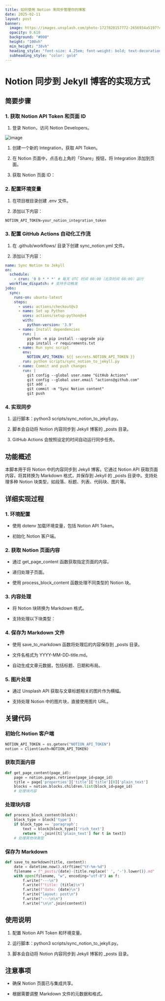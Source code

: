 ```yaml
---
title: 如何使用 Notion 来同步管理你的博客
date: 2025-02-11
layout: post
banner:
  image: https://images.unsplash.com/photo-1727828157772-2656934a5197?crop=entropy&cs=tinysrgb&fit=max&fm=jpg&ixid=M3w2OTIwMzJ8MHwxfHJhbmRvbXx8fHx8fHx8fDE3MzkyNjkyNDh8&ixlib=rb-4.0.3&q=80&w=1080
  opacity: 0.618
  background: "#000"
  height: "100vh"
  min_height: "38vh"
  heading_style: "font-size: 4.25em; font-weight: bold; text-decoration: underline"
  subheading_style: "color: gold"
---
```


# Notion 同步到 Jekyll 博客的实现方式

## 简要步骤

### 1. 获取 Notion API Token 和页面 ID

1. 登录 Notion，访问 Notion Developers。

![image](https://prod-files-secure.s3.us-west-2.amazonaws.com/a7a0cc5a-89b9-4cda-8686-1fba0ca52f40/d19c1afe-dea5-4312-9333-786b0ba83054/image.png?X-Amz-Algorithm=AWS4-HMAC-SHA256&X-Amz-Content-Sha256=UNSIGNED-PAYLOAD&X-Amz-Credential=ASIAZI2LB466W4GYG7VV%2F20250211%2Fus-west-2%2Fs3%2Faws4_request&X-Amz-Date=20250211T102048Z&X-Amz-Expires=3600&X-Amz-Security-Token=IQoJb3JpZ2luX2VjELr%2F%2F%2F%2F%2F%2F%2F%2F%2F%2FwEaCXVzLXdlc3QtMiJGMEQCIDR%2FEs4Dwf%2FOmDCPDZbbIy3fl9F1OMCVMyrv58m9%2BemsAiBi9BsPNsQENqh704PC52EAO1X3y4BWHo3j52iqNu0LCiqIBAjT%2F%2F%2F%2F%2F%2F%2F%2F%2F%2F8BEAAaDDYzNzQyMzE4MzgwNSIM5qqrGTZ%2BJg2TbR89KtwDerq6HNLYvQKzATeBze0pGdtWew1wyiFv9x3%2B7Egiwy%2FMuY%2BVF0FnSsNBTI8t3%2FMQRvCDMQYEN%2BZ8puWcixor3hwKW5znMqVZpjmgUS7PSrIfPtE0rJTbw7EFCGPIuGRXqlZzH0A35a9ZTfaMrV6qxWCuYxxy%2FltOJKlSCtN6tGVvgA3C1XC0jwML%2BwvM72fgxY75lYuD%2FckRyusQpgAFr9%2FVh%2BB7bM9fHP6J8v9fcSSxxZGLO0fMAiAi3b1H7c4g7J6GdzmdmLTW3FtUS4rqtLYQo2KDaeCHvqRdw%2BlTU5PkNPNmkIzaE6H%2Fysbfm2tg4ieZtJMlpGXT9Xe9X7Db%2BvmxxvP8na1OpVmJkTpc7YLElDERYDh%2FhOamhFlIi6NKPRqrh%2Fq73ORHVgu3OPmiNEo0Z2NFqnwwHGkq8xX2h5vF7hymk3uoV65Mh1rBazvHVPAU5FWPSuemqLdU7VA1nRf1cQ%2FaKaRK0poy0oJF9Lr%2B4TeqeWpA8p38QAXvkBvzqjvHxZsHhNUSwKNsg6Ni0pkLicmB9H78Xlls9jAfqZiPs7PaGDyf3Dofc6FKkRLkpVzuYVuzSymNKGpJczX%2FV89A2xuJP967U%2F%2FF5zacLeaSTiI8sf5Kvec3y60w3LesvQY6pgFS79lVdq99OxAGiPUbGeVHgHg8z0%2BfSY%2F64xvgKaiprOLPpXOBbsZecjnQTnQbkkaogCz1xUYaMlCHIU1%2Bu0vmLBkE%2FNNlifzjwxgR6h6GXBzYJia%2BVUn%2FpTyQOsuziW5Yi72Oi1LsDEcA3j284NEsSvteLX6wcBRZJIZmQqcdjwT2r6Jhxi8tf2QeUt1PUbqWqQ8iLVcjHGaR1PibyUbgH3XsU%2Bq3&X-Amz-Signature=e69bfd6a8295d528674c34a8324367a6157206c5651534f393ce7fdec4ae661b&X-Amz-SignedHeaders=host&x-id=GetObject)

1. 创建一个新的 Integration，获取 API Token。

1. 在 Notion 页面中，点击右上角的「Share」按钮，将 Integration 添加到页面。

1. 获取 Notion 页面 ID：


### 2. 配置环境变量

1. 在项目根目录创建 .env 文件。

1. 添加以下内容：

```javascript
NOTION_API_TOKEN=your_notion_integration_token
```

### 3. 配置 GitHub Actions 自动化工作流

1. 在 .github/workflows/ 目录下创建 sync_notion.yml 文件。

1. 添加以下内容：

```yaml
name: Sync Notion to Jekyll
on:
  schedule:
    - cron: '0 0 * * *' # 每天 UTC 时间 00:00（北京时间 08:00）运行
  workflow_dispatch: # 支持手动触发
jobs:
  sync:
    runs-on: ubuntu-latest
    steps:
      - uses: actions/checkout@v3
      - name: Set up Python
        uses: actions/setup-python@v4
        with:
          python-version: '3.9'
      - name: Install dependencies
        run: |
          python -m pip install --upgrade pip
          pip install -r requirements.txt
      - name: Run sync script
        env:
          NOTION_API_TOKEN: ${{ secrets.NOTION_API_TOKEN }}
        run: python scripts/sync_notion_to_jekyll.py
      - name: Commit and push changes
        run: |
          git config --global user.name "GitHub Actions"
          git config --global user.email "actions@github.com"
          git add .
          git commit -m "Sync Notion content"
          git push
```

### 4. 实现同步

1. 运行脚本：python3 scripts/sync_notion_to_jekyll.py。

1. 脚本会自动将 Notion 内容同步到 Jekyll 博客的 _posts 目录。

1. GitHub Actions 会按照设定的时间自动运行同步任务。

## 功能概述

本脚本用于将 Notion 中的内容同步到 Jekyll 博客。它通过 Notion API 获取页面内容，将其转换为 Markdown 格式，并保存到 Jekyll 的 _posts 目录中。支持处理多种 Notion 块类型，如段落、标题、列表、代码块、图片等。

## 详细实现过程

### 1. 环境配置

- 使用 dotenv 加载环境变量，包括 Notion API Token。

- 初始化 Notion 客户端。

### 2. 获取 Notion 页面内容

- 通过 get_page_content 函数获取指定页面的内容。

- 递归处理子页面。

- 使用 process_block_content 函数处理不同类型的 Notion 块。

### 3. 内容处理

- 将 Notion 块转换为 Markdown 格式。

- 支持处理以下块类型：


### 4. 保存为 Markdown 文件

- 使用 save_to_markdown 函数将处理后的内容保存到 _posts 目录。

- 文件名格式为 YYYY-MM-DD-title.md。

- 自动生成文章元数据，包括标题、日期和布局。

### 5. 图片处理

- 通过 Unsplash API 获取与文章标题相关的图片作为横幅。

- 支持处理 Notion 中的图片块，直接使用图片 URL。

## 关键代码

### 初始化 Notion 客户端

```python
NOTION_API_TOKEN = os.getenv("NOTION_API_TOKEN")
notion = Client(auth=NOTION_API_TOKEN)
```

### 获取页面内容

```python
def get_page_content(page_id):
    page = notion.pages.retrieve(page_id=page_id)
    title = page['properties']['title']['title'][0]['plain_text']
    blocks = notion.blocks.children.list(block_id=page_id)
    # 处理块内容
```

### 处理块内容

```python
def process_block_content(block):
    block_type = block['type']
    if block_type == 'paragraph':
        text = block[block_type]['rich_text']
        return ''.join([t['plain_text'] for t in text])
    # 处理其他块类型
```

### 保存为 Markdown

```python
def save_to_markdown(title, content):
    date = datetime.now().strftime("%Y-%m-%d")
    filename = f"_posts/{date}-{title.replace(' ', '-').lower()}.md"
    with open(filename, "w", encoding="utf-8") as f:
        f.write("---\n")
        f.write(f"title: {title}\n")
        f.write(f"date: {date}\n")
        f.write("layout: post\n")
        f.write("---\n\n")
        f.write("\n\n".join(content))
```

## 使用说明

1. 配置 Notion API Token 和环境变量。

1. 运行脚本：python3 scripts/sync_notion_to_jekyll.py。

1. 脚本会自动将 Notion 内容同步到 Jekyll 博客的 _posts 目录。

## 注意事项

- 确保 Notion 页面已与集成共享。

- 根据需要调整 Markdown 文件的元数据和格式。